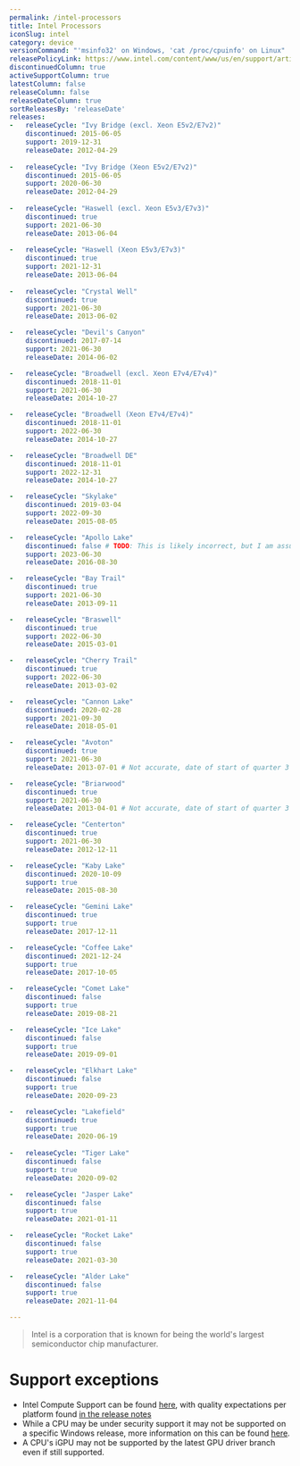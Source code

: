 ```yaml
---
permalink: /intel-processors
title: Intel Processors
iconSlug: intel
category: device
versionCommand: "'msinfo32' on Windows, 'cat /proc/cpuinfo' on Linux"
releasePolicyLink: https://www.intel.com/content/www/us/en/support/articles/000022396/processors.html
discontinuedColumn: true
activeSupportColumn: true
latestColumn: false
releaseColumn: false
releaseDateColumn: true
sortReleasesBy: 'releaseDate'
releases:
-   releaseCycle: "Ivy Bridge (excl. Xeon E5v2/E7v2)"
    discontinued: 2015-06-05
    support: 2019-12-31
    releaseDate: 2012-04-29
    
-   releaseCycle: "Ivy Bridge (Xeon E5v2/E7v2)"
    discontinued: 2015-06-05
    support: 2020-06-30
    releaseDate: 2012-04-29
    
-   releaseCycle: "Haswell (excl. Xeon E5v3/E7v3)"
    discontinued: true
    support: 2021-06-30
    releaseDate: 2013-06-04
    
-   releaseCycle: "Haswell (Xeon E5v3/E7v3)"
    discontinued: true
    support: 2021-12-31
    releaseDate: 2013-06-04
    
-   releaseCycle: "Crystal Well"
    discontinued: true
    support: 2021-06-30
    releaseDate: 2013-06-02

-   releaseCycle: "Devil's Canyon"
    discontinued: 2017-07-14
    support: 2021-06-30
    releaseDate: 2014-06-02

-   releaseCycle: "Broadwell (excl. Xeon E7v4/E7v4)"
    discontinued: 2018-11-01
    support: 2021-06-30
    releaseDate: 2014-10-27

-   releaseCycle: "Broadwell (Xeon E7v4/E7v4)"
    discontinued: 2018-11-01
    support: 2022-06-30
    releaseDate: 2014-10-27

-   releaseCycle: "Broadwell DE"
    discontinued: 2018-11-01
    support: 2022-12-31
    releaseDate: 2014-10-27

-   releaseCycle: "Skylake"
    discontinued: 2019-03-04
    support: 2022-09-30
    releaseDate: 2015-08-05

-   releaseCycle: "Apollo Lake"
    discontinued: false # TODO: This is likely incorrect, but I am assuming it is under production due to this CPU being launched semi recently and having its status say not discontinued: https://ark.intel.com/content/www/us/en/ark/products/195253/intel-pentium-processor-n4200e-2m-cache-up-to-2-50-ghz.html
    support: 2023-06-30
    releaseDate: 2016-08-30

-   releaseCycle: "Bay Trail"
    discontinued: true
    support: 2021-06-30
    releaseDate: 2013-09-11

-   releaseCycle: "Braswell"
    discontinued: true
    support: 2022-06-30
    releaseDate: 2015-03-01

-   releaseCycle: "Cherry Trail"
    discontinued: true
    support: 2022-06-30
    releaseDate: 2013-03-02

-   releaseCycle: "Cannon Lake"
    discontinued: 2020-02-28
    support: 2021-09-30
    releaseDate: 2018-05-01

-   releaseCycle: "Avoton"
    discontinued: true
    support: 2021-06-30
    releaseDate: 2013-07-01 # Not accurate, date of start of quarter 3 of 2013

-   releaseCycle: "Briarwood"
    discontinued: true
    support: 2021-06-30
    releaseDate: 2013-04-01 # Not accurate, date of start of quarter 3 of 2013

-   releaseCycle: "Centerton"
    discontinued: true
    support: 2021-06-30
    releaseDate: 2012-12-11

-   releaseCycle: "Kaby Lake"
    discontinued: 2020-10-09
    support: true
    releaseDate: 2015-08-30

-   releaseCycle: "Gemini Lake"
    discontinued: true
    support: true
    releaseDate: 2017-12-11

-   releaseCycle: "Coffee Lake"
    discontinued: 2021-12-24
    support: true
    releaseDate: 2017-10-05

-   releaseCycle: "Comet Lake"
    discontinued: false
    support: true
    releaseDate: 2019-08-21

-   releaseCycle: "Ice Lake"
    discontinued: false
    support: true
    releaseDate: 2019-09-01

-   releaseCycle: "Elkhart Lake"
    discontinued: false
    support: true
    releaseDate: 2020-09-23

-   releaseCycle: "Lakefield"
    discontinued: true
    support: true
    releaseDate: 2020-06-19
    
-   releaseCycle: "Tiger Lake"
    discontinued: false
    support: true
    releaseDate: 2020-09-02

-   releaseCycle: "Jasper Lake"
    discontinued: false
    support: true
    releaseDate: 2021-01-11

-   releaseCycle: "Rocket Lake"
    discontinued: false
    support: true
    releaseDate: 2021-03-30

-   releaseCycle: "Alder Lake"
    discontinued: false
    support: true
    releaseDate: 2021-11-04

---
```


> Intel is a corporation that is known for being the world's largest semiconductor chip manufacturer. 

# Support exceptions
- Intel Compute Support can be found [here](https://github.com/intel/compute-runtime#supported-platforms), with quality expectations per platform found [in the release notes](https://github.com/intel/compute-runtime/releases)
- While a CPU may be under security support it may not be supported on a specific Windows release, more information on this can be found [here](https://www.intel.com/content/www/us/en/support/articles/000032181/processors/intel-core-processors.html).
- A CPU's iGPU may not be supported by the latest GPU driver branch even if still supported. 





